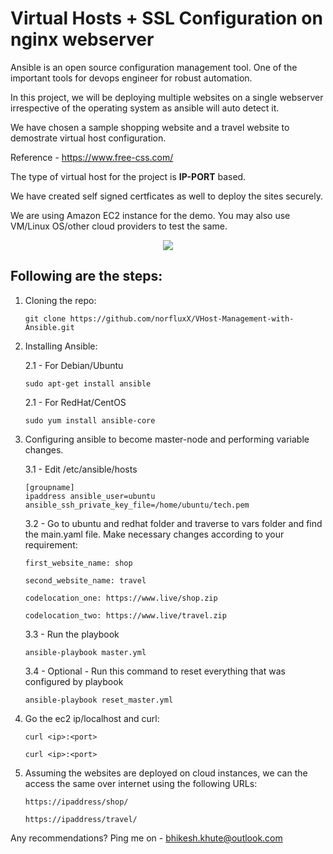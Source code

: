 # Virtual Hosts + SSL Configuration on nginx webserver

Ansible is an open source configuration management tool. One of the important tools for devops engineer for robust automation. 

In this project, we will be deploying multiple websites on a single webserver irrespective of the operating system as ansible will auto detect it. 

We have chosen a sample shopping website and a travel website to demostrate virtual host configuration. 

Reference - https://www.free-css.com/

The type of virtual host for the project is <strong>IP-PORT</strong> based. 

We have created self signed certficates as well to deploy the sites securely.

We are using Amazon EC2 instance for the demo. You may also use VM/Linux OS/other cloud providers to test the same.

<p align="center">
      <img src="https://github.com/norfluxX/VHost-Management-with-Ansible/assets/35907619/1415a8b5-c0d0-429f-a587-a4062c49cfb5" />
</p>

## Following are the steps:
1. Cloning the repo:

	``` 
	git clone https://github.com/norfluxX/VHost-Management-with-Ansible.git
	```
2. Installing Ansible:

	2.1 - For Debian/Ubuntu 
	
	```
	sudo apt-get install ansible
	```
		 
	2.1 - For RedHat/CentOS 
	
	```
	sudo yum install ansible-core
	```

3. Configuring ansible to become master-node and performing variable changes.

	3.1 - Edit /etc/ansible/hosts
	```
 	[groupname]
 	ipaddress ansible_user=ubuntu ansible_ssh_private_key_file=/home/ubuntu/tech.pem
	```

 	3.2 - Go to ubuntu and redhat folder and traverse to vars folder and find the main.yaml file. Make necessary changes according to your requirement:
   	```
	first_website_name: shop

	second_website_name: travel

	codelocation_one: https://www.live/shop.zip

	codelocation_two: https://www.live/travel.zip
   	```

   	3.3 - Run the playbook	
	```
 	ansible-playbook master.yml
	```
 
 	3.4 - Optional - Run this command to reset everything that was configured by playbook	
	```
	ansible-playbook reset_master.yml
	```
 
5. Go the ec2 ip/localhost and curl:
	```
	curl <ip>:<port>
	```

	```
	curl <ip>:<port>
	```
 6. Assuming the websites are deployed on cloud instances, we can the access the same over internet using the following URLs:
    
    	https://ipaddress/shop/

	```
	https://ipaddress/travel/
 	```
	
Any recommendations? Ping me on - bhikesh.khute@outlook.com



